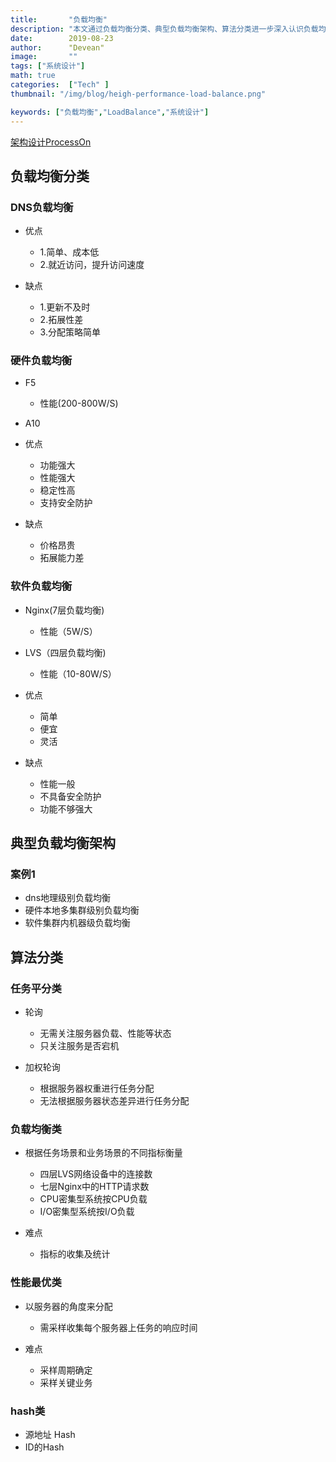 ```yaml
---
title:       "负载均衡"
description: "本文通过负载均衡分类、典型负载均衡架构、算法分类进一步深入认识负载均衡"
date:        2019-08-23
author:      "Devean"
image:       ""
tags: ["系统设计"]
math: true
categories:  ["Tech" ]
thumbnail: "/img/blog/heigh-performance-load-balance.png"

keywords: ["负载均衡","LoadBalance","系统设计"]
---
```



[架构设计ProcessOn](https://www.processon.com/mindmap/5c918057e4b0afc744183dc5)

## 负载均衡分类

### DNS负载均衡

- 优点

	- 1.简单、成本低
	- 2.就近访问，提升访问速度

- 缺点

	- 1.更新不及时
	- 2.拓展性差
	- 3.分配策略简单

### 硬件负载均衡

- F5

	- 性能(200-800W/S)

- A10
- 优点

	- 功能强大
	- 性能强大
	- 稳定性高
	- 支持安全防护

- 缺点

	- 价格昂贵
	- 拓展能力差

### 软件负载均衡

- Nginx(7层负载均衡)

	- 性能（5W/S）

- LVS（四层负载均衡)

	- 性能（10-80W/S）

- 优点

	- 简单
	- 便宜
	- 灵活

- 缺点

	- 性能一般
	- 不具备安全防护
	- 功能不够强大

## 典型负载均衡架构

### 案例1

- dns地理级别负载均衡
- 硬件本地多集群级别负载均衡
- 软件集群内机器级负载均衡

## 算法分类

### 任务平分类

- 轮询

	- 无需关注服务器负载、性能等状态
	- 只关注服务是否宕机

- 加权轮询

	- 根据服务器权重进行任务分配
	- 无法根据服务器状态差异进行任务分配

### 负载均衡类

- 根据任务场景和业务场景的不同指标衡量

	- 四层LVS网络设备中的连接数
	- 七层Nginx中的HTTP请求数
	- CPU密集型系统按CPU负载
	- I/O密集型系统按I/O负载

- 难点

	- 指标的收集及统计

### 性能最优类

- 以服务器的角度来分配

	- 需采样收集每个服务器上任务的响应时间

- 难点

	- 采样周期确定
	- 采样关键业务

### hash类

- 源地址 Hash
- ID的Hash

